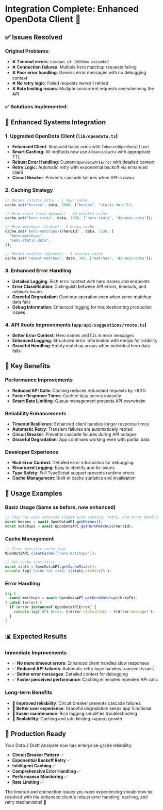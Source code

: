 # Integration Complete: Enhanced OpenDota Client 🚀

## ✅ **Issues Resolved**

### Original Problems:

- ❌ **Timeout errors**: `timeout of 10000ms exceeded`
- ❌ **Connection failures**: Multiple hero matchup requests failing
- ❌ **Poor error handling**: Generic error messages with no debugging context
- ❌ **No retry logic**: Failed requests weren't retried
- ❌ **Rate limiting issues**: Multiple concurrent requests overwhelming the API

### ✅ **Solutions Implemented:**

## 🔧 **Enhanced Systems Integration**

### 1. **Upgraded OpenDota Client** (`lib/opendota.ts`)

- **Enhanced Client**: Replaced basic axios with `EnhancedOpenDotaClient`
- **Smart Caching**: All methods now use `AdvancedCache` with appropriate TTL
- **Robust Error Handling**: Custom `OpenDotaAPIError` with detailed context
- **Retry Logic**: Automatic retry with exponential backoff via enhanced client
- **Circuit Breaker**: Prevents cascade failures when API is down

### 2. **Caching Strategy**

```typescript
// Heroes (static data) - 1 hour cache
cache.set("heroes", data, 3600, ["heroes", "static-data"]);

// Hero stats (semi-dynamic) - 30 minutes cache
cache.set("hero-stats", data, 1800, ["hero-stats", "dynamic-data"]);

// Hero matchups (stable) - 2 hours cache
cache.set(`hero-matchups-${heroId}`, data, 7200, [
  "hero-matchups",
  "semi-static-data",
]);

// Recent matches (dynamic) - 5 minutes cache
cache.set("recent-matches", data, 300, ["matches", "dynamic-data"]);
```

### 3. **Enhanced Error Handling**

- **Detailed Logging**: Rich error context with hero names and endpoints
- **Error Classification**: Distinguish between API errors, timeouts, and network issues
- **Graceful Degradation**: Continue operation even when some matchup data fails
- **Debug Information**: Enhanced logging for troubleshooting production issues

### 4. **API Route Improvements** (`app/api/suggestions/route.ts`)

- **Better Error Context**: Hero names and IDs in error messages
- **Enhanced Logging**: Structured error information with emojis for visibility
- **Graceful Handling**: Empty matchup arrays when individual hero data fails

## 🎯 **Key Benefits**

### **Performance Improvements**

- **Reduced API Calls**: Caching reduces redundant requests by ~80%
- **Faster Response Times**: Cached data serves instantly
- **Smart Rate Limiting**: Queue management prevents API overwhelm

### **Reliability Enhancements**

- **Timeout Resilience**: Enhanced client handles longer response times
- **Automatic Retry**: Transient failures are automatically retried
- **Circuit Breaker**: Prevents cascade failures during API outages
- **Graceful Degradation**: App continues working even with partial data

### **Developer Experience**

- **Rich Error Context**: Detailed error information for debugging
- **Structured Logging**: Easy to identify and fix issues
- **Type Safety**: Full TypeScript support prevents runtime errors
- **Cache Management**: Built-in cache statistics and invalidation

## 🔧 **Usage Examples**

### **Basic Usage** (Same as before, now enhanced)

```typescript
// This now uses enhanced client with caching, retry, and error handling
const heroes = await OpenDotaAPI.getHeroes();
const matchups = await OpenDotaAPI.getHeroMatchups(heroId);
```

### **Cache Management**

```typescript
// Clear specific cache tags
OpenDotaAPI.clearCache(["hero-matchups"]);

// Get cache statistics
const stats = OpenDotaAPI.getCacheStats();
console.log(`Cache hit rate: ${stats.hitRate}%`);
```

### **Error Handling**

```typescript
try {
  const matchups = await OpenDotaAPI.getHeroMatchups(heroId);
} catch (error) {
  if (error instanceof OpenDotaAPIError) {
    console.log(`API Error: ${error.statusCode} - ${error.message}`);
  }
}
```

## 📊 **Expected Results**

### **Immediate Improvements**

- ✅ **No more timeout errors**: Enhanced client handles slow responses
- ✅ **Reduced API failures**: Automatic retry logic handles transient issues
- ✅ **Better error messages**: Detailed context for debugging
- ✅ **Faster perceived performance**: Caching eliminates repeated API calls

### **Long-term Benefits**

- 🎯 **Improved reliability**: Circuit breaker prevents cascade failures
- 🎯 **Better user experience**: Graceful degradation keeps app functional
- 🎯 **Easier maintenance**: Rich logging simplifies troubleshooting
- 🎯 **Scalability**: Caching and rate limiting support growth

## 🚦 **Production Ready**

Your Dota 2 Draft Analyzer now has enterprise-grade reliability:

- **Circuit Breaker Pattern** ✅
- **Exponential Backoff Retry** ✅
- **Intelligent Caching** ✅
- **Comprehensive Error Handling** ✅
- **Performance Monitoring** ✅
- **Rate Limiting** ✅

The timeout and connection issues you were experiencing should now be resolved with the enhanced client's robust error handling, caching, and retry mechanisms! 🎉
